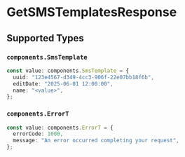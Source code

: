 # GetSMSTemplatesResponse


## Supported Types

### `components.SmsTemplate`

```typescript
const value: components.SmsTemplate = {
  uuid: "123e4567-d349-4cc3-906f-22e07bb18f6b",
  editDate: "2025-06-01 12:00:00",
  name: "<value>",
};
```

### `components.ErrorT`

```typescript
const value: components.ErrorT = {
  errorCode: 1000,
  message: "An error occurred completing your request",
};
```

